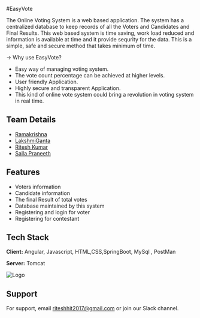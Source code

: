
#EasyVote

The Online Voting System is a web based application. The system has a
centralized database to keep records of all the Voters and Candidates and Final
Results. This web based system is time saving, work load reduced and
information is available at time and it provide sequrity for the data. This is a simple, safe and secure method that takes minimum of time.

-> Why use EasyVote?

* Easy way of managing voting system.
* The vote count percentage can be achieved at higher levels.
* User friendly Application.
* Highly secure and transparent Application.
* This kind of online vote system could bring a revolution in voting system in real time.



## Team Details

- [Ramakrishna](https://www.github.com/Ramkrsh251)
- [LakshmiGanta](https://www.github.com/LakshmiGanta)
- [Ritesh Kumar](https://www.github.com/rites21)
- [Salla Praneeth](https://www.github.com/praneeth0212)
  
## Features

- Voters information
- Candidate information
- The final Result of total votes
- Database maintained by this system
- Registering and login for voter
- Registering for contestant

  
## Tech Stack

**Client:** Angular, Javascript, HTML,CSS,SpringBoot, MySql , PostMan

**Server:** Tomcat





  
![Logo](https://i.ytimg.com/vi/q25jgAZTTsU/maxresdefault.jpg)
## Support

For support, email riteshhit2017@gmail.com or join our Slack channel.

  
